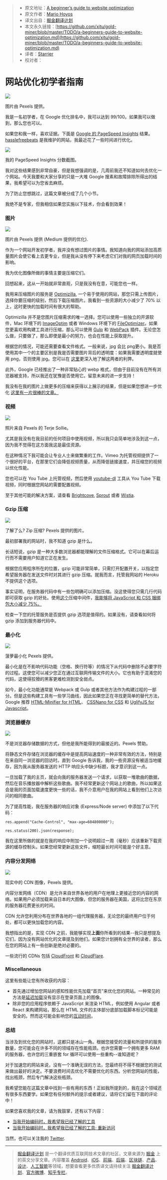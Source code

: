 > * 原文地址：[A beginner’s guide to website optimization](https://medium.freecodecamp.org/a-beginners-guide-to-website-optimization-2185edca0b72)
> * 原文作者：[Mario Hoyos](https://medium.freecodecamp.org/@mariohoyos?source=post_header_lockup)
> * 译文出自：[掘金翻译计划](https://github.com/xitu/gold-miner)
> * 本文永久链接：[https://github.com/xitu/gold-miner/blob/master/TODO/a-beginners-guide-to-website-optimization.md](https://github.com/xitu/gold-miner/blob/master/TODO/a-beginners-guide-to-website-optimization.md)
> * 译者：[Starrier](https://github.com/Starriers)
> * 校对者：

# 网站优化初学者指南

![](https://cdn-images-1.medium.com/max/800/1*xNt4aprSuOo2bdYg9F-6gw.jpeg)

图片由 Pexels 提供。

我是一名初学者，在 Google 优化排名中，我可以达到 99/100。如果我可以做到，那么您也可以。

如果您和我一样，喜欢证据。下面是 [Google 的 PageSpeed Insights](https://developers.google.com/speed/pagespeed/insights/) 结果。[hasslefreebeats](https://www.hasslefreebeats.com) 是我维护的网站，我最近花了一些时间进行优化。

![](https://cdn-images-1.medium.com/max/800/1*HHW2mRHOGA7w_o9VxC4w7A.png)

我的 PageSpeed Insights 分数截图。

我对这些结果感到非常自豪，但是我想强调的是，几周前我还不知道如何去优化一个网站。今天我要和大家分享的只是一大堆 Google 搜素和故障排除所得出的结果，我希望可以为您省去麻烦。

为了防止您想跳过，这篇文章被分成了几个小节。

我绝不是专家，但我相信如果您实施以下技术，你会看到效果！

### 图片

![](https://cdn-images-1.medium.com/max/800/1*jkCxAOJPjPhKkQaen0rt4g.jpeg)

图片由 Pexels 提供 (Medium 提供的优化).

作为一个网站开发初学者，我并没有想过图片的事情。我知道向我的网站添加高质量图片会使它看上去更专业，但是我从没有停下来考虑它们对我的网页加载时间的影响。

我为优化图像所做的事情主要是压缩它们。

回想起来，这从一开始就非常直观，只是我没有在意，可能您也一样。

我用来压缩图片的服务是 [Optimizilla](http://optimizilla.com/), 一个易于使用的网站，那您只需上传图片，选择你要压缩的级别，然后下载压缩图片。我看到一些资源的大小减少了 70% 以上，这时更快的加载时间有很大的帮助。

Optimizilla 并不是您图片压缩需求的唯一选择。您可以使用一些独立的开源软件，Mac 环境下的 [ImageOptim](https://imageoptim.com/mac) 或者 Windows 环境下的 [FileOptimizer](https://sourceforge.net/projects/nikkhokkho/files/FileOptimizer/)。如果您更喜欢用构建工具进行压缩，那么可以使用 [Gulp](https://www.npmjs.com/package/gulp-imagemin) 和 [WebPack](https://github.com/Klathmon/imagemin-webpack-plugin) 插件。无论您怎么做，只要做了，那么即使是最小的努力，也会在性能上获取提升。

根据您的情况，可能还需要查看文件格式。一般来说，jpg 会比 png更小。我是否使用其中一个的主要区别是我是否需要图片背后的透明度：如果我需要透明度就使用 png，否则使用 jpg。您可以在 [这里](https://www.digitaltrends.com/photography/jpeg-vs-png-photo-format/)更深入地了解这两者的利弊。

此外，Google 已经推出了一种非常贴心的 webp 格式，但由于目前没有在所有浏览器被支持，所以我还在犹豫是否使用它。留意未来的进一步支持！

我没有在我的图片上做更多的压缩来获得以上展示的结果，但是如果您想进一步优化 [这里有一片很棒的文章。](https://www.frontamentals.com/practical-guide-to-images)

### 视频

![](https://cdn-images-1.medium.com/max/800/1*9NjlazjgG3HV99ZH54_NGg.jpeg)

照片来自 Pexels 的 Terje Sollie。

尤其是我没有在我目前的任何项目中使用视频，所以我只会简单地涉及到这一点，因为我不觉得在这方面我这是最佳资源。

在这种情况下我可能会让专业人士来做繁重的工作。Vimeo 为托管视频提供了一个很好的平台，在那里它们会降低视频质量，从而降低链接速度，并压缩您的视频以优化性能。 

您也可以在 You Tube 上托管视频，然后使用 [youtube-dl](https://rg3.github.io/youtube-dl/) 工具从 You Tube 下载视频，同时根据您网站的需要配置视频。

至于其他可能的解决方案，请查看 [Brightcove](https://www.brightcove.com/en/), [Sprout](https://sproutvideo.com/) 或者 [Wistia](https://wistia.com/).

### Gzip 压缩

![](https://cdn-images-1.medium.com/max/800/1*0OyByk88pz6_R9H7BGmvng.jpeg)

了解了么? Zip 压缩?  Pexels 提供的图片。

最初部署我的网站时，我不知道 gzip 是什么。

长话短说，gzip 是一种大多数浏览器都能理解的文件压缩格式。它可以在幕后运行而不需要用户知道它正在发生。

根据您应用程序所在的位置，gzip 可能非常简单，只需打开配置开关，以指定您希望服务器在发送文件时对其进行 gzip 压缩。就我而言，托管我网站的 Heroku 不提供这个选项。

事实证明，在服务器代码中有一些包明确可以添加压缩。没这使得您只需几行代码即可获取 gzip 的好处。使用[这个](https://github.com/expressjs/compression)压缩中间件，[我能够将 JavaScript 和 CSS 捆绑包大小减少 75%。](https://codeburst.io/how-i-decreased-the-size-of-my-heroku-app-by-75-1a4cf329b0ab)

检查一下您的托管服务是否提供 gzip 选项是值得的。如果没有，请查看如何将 gzip 添加到服务器代码中。

### 最小化

![](https://cdn-images-1.medium.com/max/800/1*HoF4YTMZzbKsCi_nEbeLeQ.jpeg)

菠萝最小化  Pexels 提供。

最小化是在不影响代码功能（空格、换行符等）的情况下从代码中删除不必要字符的过程。这使您可以减少您正在通过互联网传输文件的大小。它也有助于混淆您的代码，这使得狡猾的黑客更难检测到安全弱点。

如今，最小化功能通常是 Webpack 或 Gulp 或者其他方法作为构建过程的一部分。但是这些构建工具有一些学习曲线，因此如果您正在寻找更简单的替代方法，Google 推荐 [HTML-Minifier for HTML](https://github.com/kangax/html-minifier)、 [CSSNano for CSS](https://github.com/ben-eb/cssnano) 和 [UglifyJS for Javascript](https://github.com/mishoo/UglifyJS2)。

### 浏览器缓存

![](https://cdn-images-1.medium.com/max/800/1*OGT_IyEaWXw5gbFOoP_Ipg.jpeg)

不是浏览器存储数据的方式，但他是我所能得到的最接近的。Pexels 赞助。

将静态文件存储在浏览器的缓存中是提高网站速度的一种非常有效的方法，特别是在来自同一浏览器的回访时。直到 Google 告诉我，我的一些资源没有被适当地缓存，因为我从服务器发送的 HTTP 响应头中缺少标题，我才意识到这一点。

一旦加载了我的主页，就会向我的服务器发送一个请求，以获取一堆歌曲的数据，然后在音乐播放器中解析这些歌曲。我不经常更新这个网站上的歌曲，所以如果这会是我的页面加载速度更快一些的话，我不介意用户在我的网站上看到他们上次访问的相同歌曲。

为了提高性能，我在服务器的响应对象 (Express/Node server) 中添加了以下代码：

```
res.append("Cache-Control", "max-age=604800000");

res.status(200).json(response);
```

我在这里所做的就是在我的响应中附加一个说明超过一周（毫秒）应该重新下载资源的缓存控制头。如果您经常更新这些文件，缩短最长时间可能是个好主意。

### **内容分发网络**

![](https://cdn-images-1.medium.com/max/800/1*jhMPWm5Op0VRbmPC6-FX9w.jpeg)

现实中的 CDN 图像，Pexels 提供。

内容分发网络（CDN）是允许来自世界各地的用户在地理上更接近您的内容的网络。如果用户必须加载来自日本的大图像，但您的服务器在美国，这将比您在东京的服务器花费更长的时间。

CDN 允许您利用分布在世界各地的一组代理服务器，无论您的最终用户位于何处，都可以更快加载您的内容。

我想指出的是，实现 CDN 之前，我能够实现**上面**你所看到的结果--我只是想提及它们，因为没有网站优化的文章提及到他们。如果您计划拥有全世界的读者，那么在您的网站上有一些创新是绝对必要的。

一些流行的 CDNs 包括 [CloudFront](https://aws.amazon.com/cloudfront/) 和 [CloudFlare](https://www.cloudflare.com/lp/ddos-a/?_bt=157293179478&_bk=cloudflare&_bm=e&_bn=g&gclid=CjwKCAiA_c7UBRAjEiwApCZi8Ri3kAEt3UraYPUFUQOMTG0Xz7WGCNRUri0UNtCOUAdUMJI8osxuDRoCTx8QAvD_BwE).

### Miscellaneous

这里有些能让您有所收获的内容：

*   首先通过增加您网站的感知性能优先加载“首页”来优化您的网站。一种常见的方法是[延迟加载](https://en.wikipedia.org/wiki/Lazy_loading)没有显示在登录页面上的图像。
*   除非您的应用程序依赖于 JavaScript 来渲染 HTML，例如使用 Angular 或者 React 来构建网站，那么在 HTML 文件的主体部分底部加载脚本标记可能是安全的。然而这可能会影响您的[互动时间](https://developers.google.com/web/tools/lighthouse/audits/time-to-interactive)，

### 总结

当涉及到优化您的网站时，这都只是冰山一角。根据您接受的流量和所提供的服务数量，您可能会在许多不同的领域存在性能瓶颈。也许您需要一个拥有更多 RAM 的服务器，也许您的三重嵌套 for 循环可以使用一些重构--谁知道呢？

对于加速您的网站来说，没有一个准确无误的方法，您最终将不得不根据您的测试来做出最好的决定。不要浪费时间去优化不需要优化的东西。分析您网站的性能，找出瓶颈，然后专门解决这些瓶颈。

我希望您能在这篇文章中找到一些有用的东西！正如我所提到的，我在这个领域还有很多东西要学。如果您有任何额外的提示或者建议，请将它们留在下面的评论中！

如果您喜欢我的文章，请为我鼓掌，还有以下内容：

*   [当我开始编码时，我希望我已经了解的工具](https://medium.freecodecamp.org/tools-i-wish-i-had-known-about-when-i-started-coding-57849efd9248)
*   [当我开始编码时，我希望我已经了解的工具: 重新访问](https://medium.freecodecamp.org/tools-i-wish-i-had-known-about-when-i-started-coding-revisited-ffb715ffd23f)

当然，也可以关注我的 [Twitter](https://twitter.com/marioahoyos).


---

> [掘金翻译计划](https://github.com/xitu/gold-miner) 是一个翻译优质互联网技术文章的社区，文章来源为 [掘金](https://juejin.im) 上的英文分享文章。内容覆盖 [Android](https://github.com/xitu/gold-miner#android)、[iOS](https://github.com/xitu/gold-miner#ios)、[前端](https://github.com/xitu/gold-miner#前端)、[后端](https://github.com/xitu/gold-miner#后端)、[区块链](https://github.com/xitu/gold-miner#区块链)、[产品](https://github.com/xitu/gold-miner#产品)、[设计](https://github.com/xitu/gold-miner#设计)、[人工智能](https://github.com/xitu/gold-miner#人工智能)等领域，想要查看更多优质译文请持续关注 [掘金翻译计划](https://github.com/xitu/gold-miner)、[官方微博](http://weibo.com/juejinfanyi)、[知乎专栏](https://zhuanlan.zhihu.com/juejinfanyi)。
